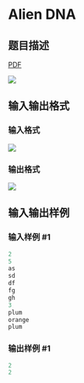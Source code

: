 # Alien DNA

## 题目描述

[problemUrl]: https://uva.onlinejudge.org/index.php?option=com_onlinejudge&Itemid=8&category=27&page=show_problem&problem=2630

[PDF](https://uva.onlinejudge.org/external/115/p11583.pdf)

![](https://cdn.luogu.com.cn/upload/vjudge_pic/UVA11583/ee3d2fe90b9dc564377a4422267c28cfef35adb0.png)

## 输入输出格式

### 输入格式

![](https://cdn.luogu.com.cn/upload/vjudge_pic/UVA11583/3de7b335067e8b498fbbed9b36b71d962ee333b3.png)

### 输出格式

![](https://cdn.luogu.com.cn/upload/vjudge_pic/UVA11583/380ada193465fd4d1bf6320d62338559a6833ba1.png)

## 输入输出样例

### 输入样例 #1

```cpp
2
5
as
sd
df
fg
gh
3
plum
orange
plum
```


### 输出样例 #1

```cpp
2
2
```


